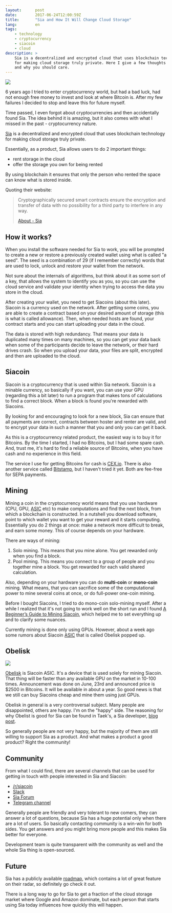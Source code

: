 ```yaml
---
layout:      post
date:        2017-06-24T12:00:59Z
title:       "Sia and How It Will Change Cloud Storage"
lang:        en
tags:
    - technology
    - cryptocurrency
    - siacoin
    - cloud
description: >
    Sia is a decentralized and encrypted cloud that uses blockchain technology
    for making cloud storage truly private. Here I give a few thoughts about it
    and why you should care.
---
```

![](/uploads/f2510206e3bc9fab0c68640f464fd283)

6 years ago I tried to enter cryptocurrency world, but had a bad luck, had not enough free money to invest and look at where Bitcoin is. After my few failures I decided to stop and leave this for future myself.

Time passed, I even forgot about cryptocurrencies and then accidentally found Sia. The idea behind it is amazing, but it also comes with what I missed in the past - cryptocurrency nature.

[Sia][1] is a decentralized and encrypted cloud that uses blockchain technology for making cloud storage truly private.

Essentially, as a product, Sia allows users to do 2 important things:
* rent storage in the cloud
* offer the storage you own for being rented

By using blockchain it ensures that only the person who rented the space can know what is stored inside.

Quoting their website:

> Cryptographically secured smart contracts ensure the encryption and transfer of data with no possibility for a third party to interfere in any way.
>
> [About - Sia](http://sia.tech/about/)

## How it works?

When you install the software needed for Sia to work, you will be prompted to create a new or restore a previously created wallet using what is called "a seed". The seed is a combination of 29 (if I remember correctly) words that are used to lock, unlock and restore your wallet from the network.

Not sure about the internals of algorithms, but think about it as some sort of a key, that allows the system to identify you as you, so you can use the cloud service and validate your identity when trying to access the data you store in the cloud.

After creating your wallet, you need to get Siacoins (about this later). Siacoin is a currency used on the network. After getting some coins, you are able to create a contract based on your desired amount of storage (this is what is called allowance). Then, when needed hosts are found, your contract starts and you can start uploading your data in the cloud.

The data is stored with high redundancy. That means your data is duplicated many times on many machines, so you can get your data back when some of the participants decide to leave the network, or their hard drives crash. So when you upload your data, your files are split, encrypted and then are uploaded to the cloud.

## Siacoin

Siacoin is a cryptocurrency that is used within Sia network. Siacoin is a minable currency, so basically if you want, you can use your GPU (regarding this a bit later) to run a program that makes tons of calculations to find a correct block. When a block is found you're rewarded with Siacoins.

By looking for and encouraging to look for a new block, Sia can ensure that all payments are correct, contracts between hoster and renter are valid, and to encrypt your data in such a manner that you and only you can get it back.

As this is a cryptocurrency related product, the easiest way is to buy it for Bitcoins. By the time I started, I had no Bitcoins, but I had some spare cash. And, trust me, it's hard to find a reliable source of Bitcoins, when you have cash and no experience in this field.

The service I use for getting Bitcoins for cash is [CEX.io][9]. There is also another service called [Bitstamp][10], but I haven't tried it yet. Both are fee-free for SEPA payments.

## Mining

Mining a coin in the cryptocurrency world means that you use hardware (CPU, GPU, [ASIC][11] etc) to make computations and find the next block, from which a blockchain is constructed. In a nutshell you download software, point to which wallet you want to get your reward and it starts computing. Essentially you do 2 things at once: make a network more difficult to break, and earn some money. This of course depends on your hardware.

There are ways of mining:
1. Solo mining. This means that you mine alone. You get rewarded only when you find a block.
2. Pool mining. This means you connect to a group of people and you together mine a block. You get rewarded for each valid shared calculation.

Also, depending on your hardware you can do **multi-coin** or **mono-coin** mining. What means, that you can sacrifice some of the computational power to mine several coins at once, or do full-power one-coin mining.

Before I bought Siacoins, I tried to do mono-coin solo-mining myself. After a while I realized that it's not going to work well on the short run and I found [A Beginner’s Guide to Mining Siacoin][12], which helped me to set everything up and to clarify some nuances.

Currently mining is done only using GPUs. However, about a week ago some rumors about Siacoin [ASIC][11] that is called Obelisk popped up.

## Obelisk

![](https://cdn-images-1.medium.com/max/1000/1*PYsHmInWQgpyuYqjvbgkYQ.jpeg)

[Obelisk][3] is Siacoin ASIC. It's a device that is used solely for mining Siacoin. That thing will be faster than any available GPU on the market in 10-100 times. Announcement was done on June, 23rd and announced price is $2500 in Bitcoins. It will be available in about a year. So good news is that we still can buy Siacoins cheap and mine them using just GPUs.

Obelisk in general is a very controversal subject. Many people are disappointed, others are happy. I'm on the "happy" side. The reasoning for why Obelist is good for Sia can be found in Taek's, a Sia developer, [blog post][7].

So generally people are not very happy, but the majority of them are still willing to support Sia as a product. And what makes a product a good product? Right the community!

## Community

From what I could find, there are several channels that can be used for getting in touch with people interested in Sia and Siacoin:
* [/r/siacoin][2]
* [Slack][5]
* [Sia Forum][13]
* [Telegram channel][14]

Generally people are friendly and very tolerant to new comers, they can answer a lot of questions, because Sia has a huge potential only when there are a lot of users. So basically contacting community is a win-win for both sides. You get answers and you might bring more people and this makes Sia better for everyone.

Development team is quite transparent with the community as well and the whole Sia thing is open-sourced.

## Future

Sia has a publicly available [roadmap][4], which contains a lot of great feature on their radar, so definitely go check it out.

There is a long way to go for Sia to get a fraction of the cloud storage market where Google and Amazon dominate, but each person that starts using Sia today influences how quickly this will happen.

[1]: http://sia.tech
[2]: https://www.reddit.com/r/siacoin/
[3]: https://obelisk.tech
[4]: https://trello.com/b/Io1dDyuI/sia-public-roadmap
[5]: http://slackin.sia.tech/
[6]: https://www.reddit.com/r/siacoin/comments/6j1gyg/obelisks_sia_asics_full_details/
[7]: https://blog.sia.tech/choosing-asics-for-sia-b318505b5b51
[8]: http://sia.tech/get-siacoin/
[9]: https://cex.io/r/0/up106737322/0/
[10]: https://www.bitstamp.net
[11]: https://en.wikipedia.org/wiki/Application-specific_integrated_circuit
[12]: https://mtlynch.io/windows-sia-mining/
[13]: https://forum.sia.tech
[14]: https://t.me/SiaCoin

